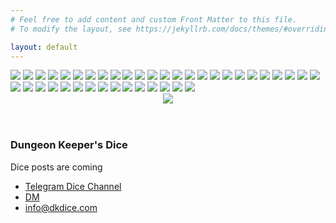 ```yaml
---
# Feel free to add content and custom Front Matter to this file.
# To modify the layout, see https://jekyllrb.com/docs/themes/#overriding-theme-defaults

layout: default
---
```


<div>
	<div class="slider">
		<img src="./assets/slider/1.jpg"/>
		<img src="./assets/slider/2.jpg"/>
		<img src="./assets/slider/3.jpg"/>
		<img src="./assets/slider/4.jpg"/>
		<img src="./assets/slider/5.jpg"/>
		<img src="./assets/slider/6.jpg"/>
		<img src="./assets/slider/7.jpg"/>
		<img src="./assets/slider/8.jpg"/>
		<img src="./assets/slider/9.jpg"/>
		<img src="./assets/slider/10.jpg"/>
		<img src="./assets/slider/11.jpg"/>
		<img src="./assets/slider/12.jpg"/>
		<img src="./assets/slider/13.jpg"/>
		<img src="./assets/slider/14.jpg"/>
		<img src="./assets/slider/15.jpg"/>
		<img src="./assets/slider/16.jpg"/>
		<img src="./assets/slider/17.jpg"/>
		<img src="./assets/slider/18.jpg"/>
		<img src="./assets/slider/19.jpg"/>
		<img src="./assets/slider/20.jpg"/>
		<img src="./assets/slider/21.jpg"/>
		<img src="./assets/slider/22.jpg"/>
		<img src="./assets/slider/23.jpg"/>
		<img src="./assets/slider/24.jpg"/>
		<img src="./assets/slider/25.jpg"/>
		<img src="./assets/slider/26.jpg"/>
		<img src="./assets/slider/27.jpg"/>
		<img src="./assets/slider/28.jpg"/>
		<img src="./assets/slider/29.jpg"/>
		<img src="./assets/slider/30.jpg"/>
		<img src="./assets/slider/31.jpg"/>
		<img src="./assets/slider/32.jpg"/>
		<img src="./assets/slider/33.jpg"/>
		<img src="./assets/slider/34.jpg"/>
		<img src="./assets/slider/35.jpg"/>
		<img src="./assets/slider/36.jpg"/>
		<img src="./assets/slider/37.jpg"/>
		<img src="./assets/slider/38.jpg"/>
		<img src="./assets/slider/39.jpg"/>
		<img src="./assets/slider/40.jpg"/>
	</div>
	<section>
		<article>
			<header><img src="./assets/dkdice.png" /></header>
			<h3>Dungeon Keeper's Dice</h3>
			<div>Dice posts are coming</div>
			<ul>
				<li><a href="https://t.me/dkdice">Telegram Dice Channel</a></li>
				<li><a href="https://t.me/dkunin">DM</a></li>
				<li><a href="mailto:info@dkdice.com">info@dkdice.com</a></li>
			</ul>
		</article>
	</section>
</div>